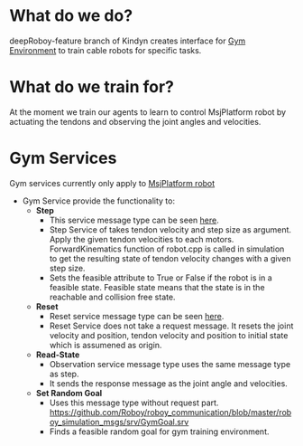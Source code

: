 # What do we do?
deepRoboy-feature branch of Kindyn creates interface for [Gym Environment](https://github.com/Roboy/gym-roboy) to train cable robots for specific tasks.
# What do we train for?
At the moment we train our agents to learn to control MsjPlatform robot by actuating the tendons and observing the joint angles and velocities.
# Gym Services
Gym services currently only apply to [MsjPlatform robot](https://github.com/CARDSflow/kindyn/blob/deepRoboy-feature/src/robots/msj_platform.cpp)
- Gym Service provide the functionality to:
  - **Step**
     - This service message type can be seen [here]( https://github.com/Roboy/roboy_communication/blob/master/roboy_simulation_msgs/srv/GymStep.srv).
     - Step Service of takes tendon velocity and step size as argument. Apply the given tendon velocities to each motors. ForwardKinematics function of robot.cpp is called in simulation to get the resulting state of tendon velocity changes with a given step size.
     - Sets the feasible attribute to True or False if the robot is in a feasible state. Feasible state means that the state is in the reachable and collision free state.
  - **Reset**
     - Reset service message type can be seen [here]( https://github.com/Roboy/roboy_communication/blob/master/roboy_simulation_msgs/srv/GymReset.srv).
     - Reset Service does not take a request message. It resets the joint velocity and position, tendon velocity and position to initial state which is assumened as origin.
  - **Read-State**
     - Observation service message type uses the same message type as step.
     - It sends the response message as the joint angle and velocities.
  - **Set Random Goal**
     - Uses this message type without request part. https://github.com/Roboy/roboy_communication/blob/master/roboy_simulation_msgs/srv/GymGoal.srv
     - Finds a feasible random goal for gym training environment.

